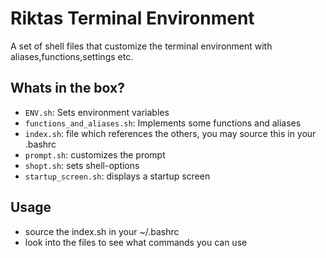 # Riktas Terminal Environment

A set of shell files that customize the terminal environment with aliases,functions,settings etc.

## Whats in the box?

* `ENV.sh`: Sets environment variables
* `functions_and_aliases.sh`: Implements some functions and aliases
* `index.sh`: file which references the others, you may source this in your .bashrc
* `prompt.sh`: customizes the prompt
* `shopt.sh`: sets shell-options
* `startup_screen.sh`: displays a startup screen

## Usage

* source the index.sh in your ~/.bashrc
* look into the files to see what commands you can use
